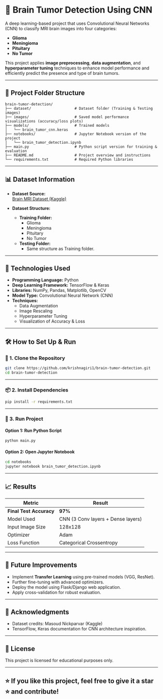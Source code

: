 # 🧠 Brain Tumor Detection Using CNN

A deep learning-based project that uses Convolutional Neural Networks (CNN) to classify MRI brain images into four categories:

- **Glioma**
- **Meningioma**
- **Pituitary**
- **No Tumor**

This project applies **image preprocessing**, **data augmentation**, and **hyperparameter tuning** techniques to enhance model performance and efficiently predict the presence and type of brain tumors.

---

## 📂 Project Folder Structure

```
brain-tumor-detection/
├── dataset/                    # Dataset folder (Training & Testing images)
├── images/                     # Saved model performance visualizations (accuracy/loss plots)
├── models/                     # Trained models
│   └── brain_tumor_cnn.keras
├── notebooks/                  # Jupyter Notebook version of the project
│   └── brain_tumor_detection.ipynb
├── main.py                     # Python script version for training & evaluation
├── README.md                   # Project overview and instructions
└── requirements.txt            # Required Python libraries
```

---

## 📊 Dataset Information

- **Dataset Source:**  
  [Brain MRI Dataset (Kaggle)](https://www.kaggle.com/datasets/masoudnickparvar/brain-tumor-mri-dataset)

- **Dataset Structure:**
  - **Training Folder:**
    - Glioma
    - Meningioma
    - Pituitary
    - No Tumor
  - **Testing Folder:**
    - Same structure as Training folder.

---

## 🚀 Technologies Used

- **Programming Language:** Python
- **Deep Learning Framework:** TensorFlow & Keras
- **Libraries:** NumPy, Pandas, Matplotlib, OpenCV
- **Model Type:** Convolutional Neural Network (CNN)
- **Techniques:**
  - Data Augmentation
  - Image Rescaling
  - Hyperparameter Tuning
  - Visualization of Accuracy & Loss

---

## 🛠️ How to Set Up & Run

### 🔽 1. Clone the Repository

```bash
git clone https://github.com/krishnagiri1/brain-tumor-detection.git
cd brain-tumor-detection
```

---

### 📦 2. Install Dependencies

```bash
pip install -r requirements.txt
```

---

### 🏃 3. Run Project

#### Option 1: Run Python Script

```bash
python main.py
```

#### Option 2: Open Jupyter Notebook

```bash
cd notebooks
jupyter notebook brain_tumor_detection.ipynb
```

---

## 📈 Results

| Metric                | Result        |
|----------------------|--------------|
| **Final Test Accuracy**| **97%**       |
| Model Used           | CNN (3 Conv layers + Dense layers) |
| Input Image Size     | 128x128       |
| Optimizer            | Adam          |
| Loss Function        | Categorical Crossentropy |

---

## 📌 Future Improvements

- Implement **Transfer Learning** using pre-trained models (VGG, ResNet).
- Further fine-tuning with advanced optimizers.
- Deploy the model using Flask/Django web application.
- Apply cross-validation for robust evaluation.

---

## 🙌 Acknowledgments

- Dataset credits: Masoud Nickparvar (Kaggle)
- TensorFlow, Keras documentation for CNN architecture inspiration.

---

## 📃 License

This project is licensed for educational purposes only.

---

## ⭐ If you like this project, feel free to give it a star ⭐ and contribute!
